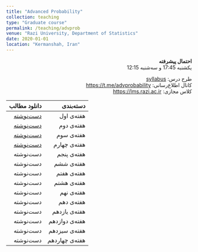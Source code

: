 ```yaml
---
title: "Advanced Probability"
collection: teaching
type: "Graduate course"
permalink: /teaching/advprob
venue: "Razi University, Department of Statistics"
date: 2020-01-01
location: "Kermanshah, Iran"
---
```


<p dir='rtl' align='right'><b>
  احتمال پیشرفته
</b><br/>
  یکشنبه 17:45 و سه‌شنبه 12:15
</p>

<p dir='rtl' align='right'>
  طرح درس: <a href="../files/advprob/advprobSyllabus.pdf">syllabus</a>
  <br/>
  کانال اطلاع‌رسانی: <a href="https://t.me/advprobability">https://t.me/advprobability</a>
  <br/>
  کلاس مجازی: <a href="https://lms.razi.ac.ir">https://lms.razi.ac.ir</a>
</p>


| دانلود مطالب | دسته‌بندی |
|---:|---:|
| [دست‌نوشته](../files/advprob/AdvProb1.pdf) | هفته‌ی اول |
| [دست‌نوشته](../files/advprob/AdvProb2.pdf) | هفته‌ی دوم |
| [دست‌نوشته](../files/advprob/AdvProb3.pdf) | هفته‌ی سوم |
| [دست‌نوشته](../files/advprob/AdvProb4.pdf) | هفته‌ی چهارم |
| دست‌نوشته | هفته‌ی پنجم |
| دست‌نوشته | هفته‌ی ششم |
| دست‌نوشته | هفته‌ی هفتم |
| دست‌نوشته | هفته‌ی هشتم |
| دست‌نوشته | هفته‌ی نهم |
| دست‌نوشته | هفته‌ی دهم |
| دست‌نوشته | هفته‌ی یازدهم |
| دست‌نوشته | هفته‌ی دوازدهم |
| دست‌نوشته | هفته‌ی سیزدهم |
| دست‌نوشته | هفته‌ی چهاردهم |

